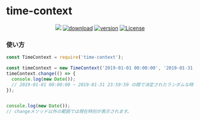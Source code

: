 # time-context

<p align="center">
  <a href="https://codecov.io/gh/inkusu/time-context"><img src="https://codecov.io/gh/inkusu/time-context/branch/master/graph/badge.svg" /></a>
  <a href="https://www.npmjs.com/package/time-context"><img src="https://badgen.net/npm/dm/time-context" alt="download"></a>
  <a href="https://www.npmjs.com/package/time-context"><img src="https://badgen.net/npm/v/time-context" alt="version"></a>
  <a href="https://www.npmjs.com/package/time-context"><img src="https://badgen.net/npm/license/time-context" alt="License"></a>
 </p>
 
### 使い方

```javascript
const TimeContext = require('time-context');

const timeContext = new TimeContext('2019-01-01 00:00:00', '2019-01-31 23:59:59');
timeContext.change(() => {
  console.log(new Date());
  // 2019-01-01 00:00:00 ~ 2019-01-31 23:59:59 の間で決定されたランダムな時間がnew Dateで出力されます。
});


console.log(new Date());
// changeメソッド以外の範囲では現在時刻が表示されます。

```
